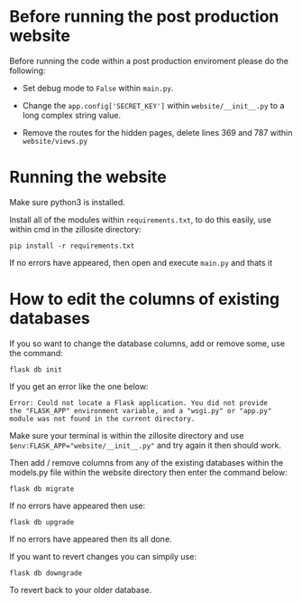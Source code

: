 # Before running the post production website
Before running the code within a post production enviroment please do the following:

* Set debug mode to `False` within `main.py`.

* Change the `app.config['SECRET_KEY']` within `website/__init__.py` to a long complex string value.

* Remove the routes for the hidden pages, delete lines 369 and 787 within `website/views.py`

# Running the website

Make sure python3 is installed.

Install all of the modules within `requirements.txt`, to do this easily, use within cmd in the zillosite directory:

```
pip install -r requirements.txt
```

If no errors have appeared, then open and execute `main.py` and thats it


# How to edit the columns of existing databases 

If you so want to change the database columns, add or remove some, use the command:

```
flask db init
```

If you get an error like the one below:

```
Error: Could not locate a Flask application. You did not provide 
the "FLASK_APP" environment variable, and a "wsgi.py" or "app.py" 
module was not found in the current directory.
```

Make sure your terminal is within the zillosite directory and use `$env:FLASK_APP="website/__init__.py"` and try again it then should work.

Then add / remove columns from any of the existing databases within the models.py file within the website directory then enter the command below:

```
flask db migrate
```

If no errors have appeared then use:

```
flask db upgrade
```

If no errors have appeared then its all done.

If you want to revert changes you can simpily use:

```
flask db downgrade
```

To revert back to your older database.
